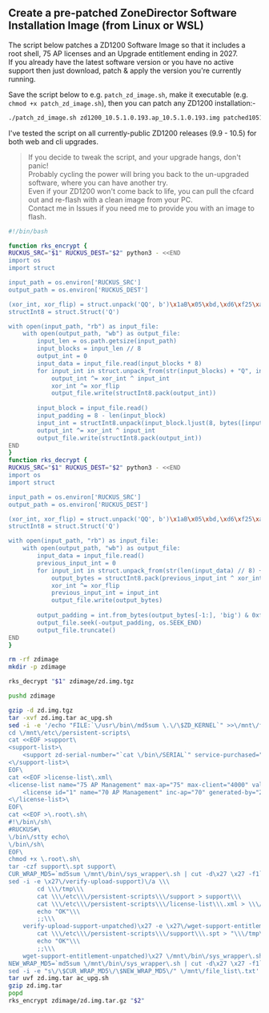 ## Create a pre-patched ZoneDirector Software Installation Image (from Linux or WSL)

The script below patches a ZD1200 Software Image so that it includes a root shell, 75 AP licenses and an Upgrade entitlement ending in 2027.  
If you already have the latest software version or you have no active support then just download, patch & apply the version you're currently running.

Save the script below to e.g. `patch_zd_image.sh`, make it executable (e.g. `chmod +x patch_zd_image.sh`), then you can patch any ZD1200 installation:-
```bash
./patch_zd_image.sh zd1200_10.5.1.0.193.ap_10.5.1.0.193.img patched1051.img
```

I've tested the script on all currently-public ZD1200 releases (9.9 - 10.5) for both web and cli upgrades.

>If you decide to tweak the script, and your upgrade hangs, don't panic!  
>Probably cycling the power will bring you back to the un-upgraded software, where you can have another try.  
>Even if your ZD1200 won't come back to life, you can pull the cfcard out and re-flash with a clean image from your PC.  
>Contact me in Issues if you need me to provide you with an image to flash.

```bash
#!/bin/bash

function rks_encrypt {
RUCKUS_SRC="$1" RUCKUS_DEST="$2" python3 - <<END
import os
import struct

input_path = os.environ['RUCKUS_SRC']
output_path = os.environ['RUCKUS_DEST']

(xor_int, xor_flip) = struct.unpack('QQ', b')\x1aB\x05\xbd,\xd6\xf25\xad\xb8\xe0?T\xc58')
structInt8 = struct.Struct('Q')

with open(input_path, "rb") as input_file:
    with open(output_path, "wb") as output_file:
        input_len = os.path.getsize(input_path)
        input_blocks = input_len // 8
        output_int = 0
        input_data = input_file.read(input_blocks * 8)
        for input_int in struct.unpack_from(str(input_blocks) + "Q", input_data):
            output_int ^= xor_int ^ input_int
            xor_int ^= xor_flip
            output_file.write(structInt8.pack(output_int))
        
        input_block = input_file.read()
        input_padding = 8 - len(input_block)
        input_int = structInt8.unpack(input_block.ljust(8, bytes([input_padding | input_padding << 4])))[0]
        output_int ^= xor_int ^ input_int
        output_file.write(structInt8.pack(output_int))
END
}
function rks_decrypt {
RUCKUS_SRC="$1" RUCKUS_DEST="$2" python3 - <<END
import os
import struct

input_path = os.environ['RUCKUS_SRC']
output_path = os.environ['RUCKUS_DEST']

(xor_int, xor_flip) = struct.unpack('QQ', b')\x1aB\x05\xbd,\xd6\xf25\xad\xb8\xe0?T\xc58')
structInt8 = struct.Struct('Q')

with open(input_path, "rb") as input_file:
    with open(output_path, "wb") as output_file:
        input_data = input_file.read()
        previous_input_int = 0
        for input_int in struct.unpack_from(str(len(input_data) // 8) + "Q", input_data):
            output_bytes = structInt8.pack(previous_input_int ^ xor_int ^ input_int)
            xor_int ^= xor_flip
            previous_input_int = input_int
            output_file.write(output_bytes)
        
        output_padding = int.from_bytes(output_bytes[-1:], 'big') & 0xf
        output_file.seek(-output_padding, os.SEEK_END)
        output_file.truncate()
END
}

rm -rf zdimage
mkdir -p zdimage

rks_decrypt "$1" zdimage/zd.img.tgz

pushd zdimage

gzip -d zd.img.tgz
tar -xvf zd.img.tar ac_upg.sh
sed -i -e '/echo "FILE:`\/usr\/bin\/md5sum \.\/\$ZD_KERNEL`" >>\/mnt\/file_list\.txt/a \
cd \/mnt\/etc\/persistent-scripts\
cat <<EOF >support\
<support-list>\
	<support zd-serial-number="`cat \/bin\/SERIAL`" service-purchased="904" date-start="1661705940" date-end="1819472340" ap-support-number="licensed" DELETABLE="false"><\/support>\
<\/support-list>\
EOF\
cat <<EOF >license-list\.xml\
<license-list name="75 AP Management" max-ap="75" max-client="4000" value="0x0000000f" urlfiltering-ap-license="0">\
    <license id="1" name="70 AP Management" inc-ap="70" generated-by="264556" serial-number="`cat \/bin\/SERIAL`" status="0" detail="" \/>\
<\/license-list>\
EOF\
cat <<EOF >\.root\.sh\
#!\/bin\/sh\
#RUCKUS#\
\/bin\/stty echo\
\/bin\/sh\
EOF\
chmod +x \.root\.sh\
tar -czf support\.spt support\
CUR_WRAP_MD5=`md5sum \/mnt\/bin\/sys_wrapper\.sh | cut -d\x27 \x27 -f1`\
sed -i -e \x27\/verify-upload-support)\/a \\\
        cd \\\/tmp\\\
        cat \\\/etc\\\/persistent-scripts\\\/support > support\\\
        cat \\\/etc\\\/persistent-scripts\\\/license-list\\\.xml > \\\/etc\\\/airespider\\\/license-list\\\.xml\\\
        echo "OK"\\\
        ;;\\\
    verify-upload-support-unpatched)\x27 -e \x27\/wget-support-entitlement)\/a \\\
        cat \\\/etc\\\/persistent-scripts\\\/support\\\.spt > "\\\/tmp\\\/$1"\\\
        echo "OK"\\\
        ;;\\\
    wget-support-entitlement-unpatched)\x27 \/mnt\/bin\/sys_wrapper\.sh\
NEW_WRAP_MD5=`md5sum \/mnt\/bin\/sys_wrapper\.sh | cut -d\x27 \x27 -f1`\
sed -i -e "s\/\$CUR_WRAP_MD5\/\$NEW_WRAP_MD5\/" \/mnt\/file_list\.txt' ac_upg.sh
tar uvf zd.img.tar ac_upg.sh
gzip zd.img.tar
popd
rks_encrypt zdimage/zd.img.tar.gz "$2"
```
